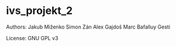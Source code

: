 # ivs_projekt_2

Authors: Jakub Miženko
	 Simon Zán
	 Alex Gajdoš
	 Marc Bafalluy Gesti


License: GNU GPL v3
